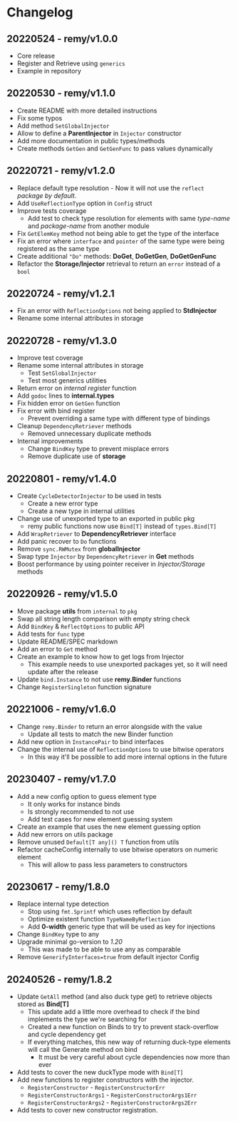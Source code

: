 # Changelog

## 20220524 - remy/v1.0.0

- Core release
- Register and Retrieve using `generics`
- Example in repository

## 20220530 - remy/v1.1.0

- Create README with more detailed instructions
- Fix some typos
- Add method `SetGlobalInjector`
- Allow to define a **ParentInjector** in `Injector` constructor
- Add more documentation in public types/methods
- Create methods `GetGen` and `GetGenFunc` to pass values dynamically

## 20220721 - remy/v1.2.0

- Replace default type resolution - Now it will not use the `reflect` _package by default_.
- Add `UseReflectionType` option in `Config` struct
- Improve tests coverage
    - Add test to check type resolution for elements with same _type-name_ and _package-name_ from another module
- Fix `GetElemKey` method not being able to get the type of the interface
- Fix an error where `interface` and `pointer` of the same type were being registered as the same type
- Create additional `"Do"` methods: **DoGet**, **DoGetGen**, **DoGetGenFunc**
- Refactor the **Storage/Injector** retrieval to return an `error` instead of a `bool`

## 20220724 - remy/v1.2.1

- Fix an error with `ReflectionOptions` not being applied to **StdInjector**
- Rename some internal attributes in storage

## 20220728 - remy/v1.3.0

- Improve test coverage
- Rename some internal attributes in storage
    - Test `SetGlobalInjector`
    - Test most generics utilities
- Return error on _internal register_ function
- Add `godoc` lines to **internal.types**
- Fix hidden error on `GetGen` function
- Fix error with bind register
    - Prevent overriding a same type with different type of bindings
- Cleanup `DependencyRetriever` methods
    - Removed unnecessary duplicate methods
- Internal improvements
    - Change `BindKey` type to prevent misplace errors
    - Remove duplicate use of **storage**

## 20220801 - remy/v1.4.0

- Create `CycleDetectorInjector` to be used in tests
    - Create a new error type
    - Create a new type in internal utilities
- Change use of unexported type to an exported in public pkg
    - remy public functions now use `Bind[T]` instead of `types.Bind[T]`
- Add `WrapRetriever` to **DependencyRetriever** interface
- Add panic recover to `Do` functions
- Remove `sync.RWMutex` from **globalInjector**
- Swap type `Injector` by `DependencyRetriever` in **Get** methods
- Boost performance by using pointer receiver in _Injector/Storage_ methods

## 20220926 - remy/v1.5.0

- Move package **utils** from `internal` to `pkg`
- Swap all string length comparison with empty string check
- Add `BindKey` & `ReflectOptions` to public API
- Add tests for `func` type
- Update README/SPEC markdown
- Add an error to `Get` method
- Create an example to know how to get logs from Injector
    - This example needs to use unexported packages yet, so it will need update after the release
- Update `bind.Instance` to not use **remy.Binder** functions
- Change `RegisterSingleton` function signature

## 20221006 - remy/v1.6.0

- Change `remy.Binder` to return an error alongside with the value
    - Update all tests to match the new Binder function
- Add new option in `InstancePair` to bind interfaces
- Change the internal use of `ReflectionOptions` to use bitwise operators
    - In this way it'll be possible to add more internal options in the future

## 20230407 - remy/v1.7.0

- Add a new config option to guess element type
    - It only works for instance binds
    - Is strongly recommended to not use
    - Add test cases for new element guessing system
- Create an example that uses the new element guessing option
- Add new errors on utils package
- Remove unused `Default[T any]() T` function from utils
- Refactor cacheConfig internally to use bitwise operators on numeric element
    - This will allow to pass less parameters to constructors

## 20230617 - remy/1.8.0

- Replace internal type detection
    - Stop using `fmt.Sprintf` which uses reflection by default
    - Optimize existent function `TypeNameByReflection`
    - Add **0-width** generic type that will be used as key for injections
- Change `BindKey` type to any
- Upgrade minimal go-version to _1.20_
    - This was made to be able to use any as comparable
- Remove `GenerifyInterfaces=true` from default injector Config

## 20240526 - remy/1.8.2

- Update `GetAll` method (and also duck type get) to retrieve objects stored as **Bind[T]**
    - This update add a little more overhead to check if the bind implements the type we're searching for
    - Created a new function on Binds to try to prevent stack-overflow and cycle dependency get
    - If everything matches, this new way of returning duck-type elements will call the Generate method on bind
        - It must be very careful about cycle dependencies now more than ever
- Add tests to cover the new duckType mode with `Bind[T]`
- Add new functions to register constructors with the injector.
    - `RegisterConstructor` - `RegisterConstructorErr`
    - `RegisterConstructorArgs1` - `RegisterConstructorArgs1Err`
    - `RegisterConstructorArgs2` - `RegisterConstructorArgs2Err`
- Add tests to cover new constructor registration.
